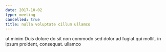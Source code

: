 ```yaml
---
date: 2017-10-02
type: meeting
cancelled: true
title: nulla voluptate cillum ullamco
---
```

ut minim Duis dolore do sit non commodo sed dolor ad fugiat qui mollit. in ipsum proident, consequat. ullamco